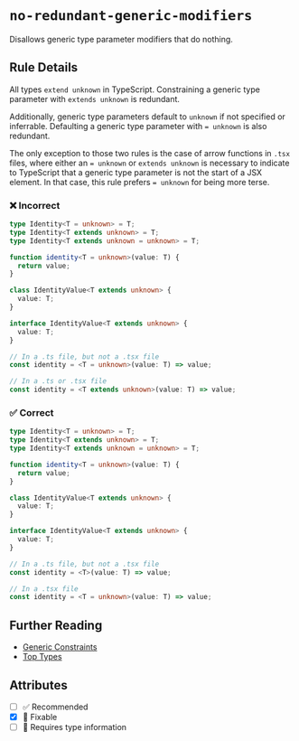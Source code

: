 # `no-redundant-generic-modifiers`

Disallows generic type parameter modifiers that do nothing.

## Rule Details

All types `extend unknown` in TypeScript.
Constraining a generic type parameter with `extends unknown` is redundant.

Additionally, generic type parameters default to `unknown` if not specified or inferrable.
Defaulting a generic type parameter with `= unknown` is also redundant.

The only exception to those two rules is the case of arrow functions in `.tsx` files, where either an `= unknown` or `extends unknown` is necessary to indicate to TypeScript that a generic type parameter is not the start of a JSX element.
In that case, this rule prefers `= unknown` for being more terse.

<!--tabs-->

### ❌ Incorrect

```ts
type Identity<T = unknown> = T;
type Identity<T extends unknown> = T;
type Identity<T extends unknown = unknown> = T;

function identity<T = unknown>(value: T) {
  return value;
}

class IdentityValue<T extends unknown> {
  value: T;
}

interface IdentityValue<T extends unknown> {
  value: T;
}

// In a .ts file, but not a .tsx file
const identity = <T = unknown>(value: T) => value;

// In a .ts or .tsx file
const identity = <T extends unknown>(value: T) => value;
```

### ✅ Correct

```ts
type Identity<T = unknown> = T;
type Identity<T extends unknown> = T;
type Identity<T extends unknown = unknown> = T;

function identity<T = unknown>(value: T) {
  return value;
}

class IdentityValue<T extends unknown> {
  value: T;
}

interface IdentityValue<T extends unknown> {
  value: T;
}

// In a .ts file, but not a .tsx file
const identity = <T>(value: T) => value;

// In a .tsx file
const identity = <T = unknown>(value: T) => value;
```

## Further Reading

- [Generic Constraints](https://www.typescriptlang.org/docs/handbook/2/generics.html#generic-constraints)
- [Top Types](https://en.wikipedia.org/wiki/Top_type)

## Attributes

- [ ] ✅ Recommended
- [x] 🔧 Fixable
- [ ] 💭 Requires type information
